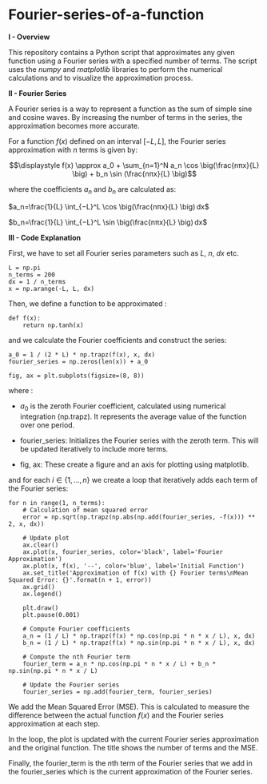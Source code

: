 # Fourier-series-of-a-function

$\textbf{I - Overview}$

This repository contains a Python script that approximates any given function using a Fourier series with a specified number of terms. The script uses the $\textit{numpy}$ and $\textit{matplotlib}$ libraries to perform the numerical calculations and to visualize the approximation process.

$\textbf{II - Fourier Series}$

A Fourier series is a way to represent a function as the sum of simple sine and cosine waves. By increasing the number of terms in the series, the approximation becomes more accurate.

For a function $f(x)$ defined on an interval $[−L,L]$, the Fourier series approximation with $n$ terms is given by:

$$\displaystyle f(x) \approx a_0 + \sum_{n=1}^N a_n \cos⁡ \big(\frac{nπx}{L} \big) + b_n \sin⁡ (\frac{nπx}{L} \big)$$

where the coefficients $a_n$​ and $b_n$​ are calculated as:

$a_n=\frac{1}{L} \int_{−L}^L \cos⁡ \big(\frac{nπx}{L} \big) dx$

$b_n=\frac{1}{L} \int_{−L}^L \sin⁡ \big(\frac{nπx}{L} \big) dx$

$\textbf{III - Code Explanation}$

First, we have to set all Fourier series parameters such as $L$, $n$, $dx$ etc.

    L = np.pi
    n_terms = 200
    dx = 1 / n_terms
    x = np.arange(-L, L, dx)

Then, we define a function to be approximated :

    def f(x):
        return np.tanh(x)

and we calculate the Fourier coefficients and construct the series:

    a_0 = 1 / (2 * L) * np.trapz(f(x), x, dx)
    fourier_series = np.zeros(len(x)) + a_0
    
    fig, ax = plt.subplots(figsize=(8, 8))

where :
- $a_0$ is the zeroth Fourier coefficient, calculated using numerical integration (np.trapz). It represents the average value of the function over one period.
  
- fourier_series: Initializes the Fourier series with the zeroth term. This will be updated iteratively to include more terms.

- fig, ax: These create a figure and an axis for plotting using matplotlib.

and for each $i \in \{1,...,n\}$ we create a loop that iteratively adds each term of the Fourier series:

    for n in range(1, n_terms):
        # Calculation of mean squared error
        error = np.sqrt(np.trapz(np.abs(np.add(fourier_series, -f(x))) ** 2, x, dx))
    
        # Update plot
        ax.clear()
        ax.plot(x, fourier_series, color='black', label='Fourier Approximation')
        ax.plot(x, f(x), '--', color='blue', label='Initial Function')
        ax.set_title('Approximation of f(x) with {} Fourier terms\nMean Squared Error: {}'.format(n + 1, error))
        ax.grid()
        ax.legend()
    
        plt.draw()
        plt.pause(0.001)
    
        # Compute Fourier coefficients
        a_n = (1 / L) * np.trapz(f(x) * np.cos(np.pi * n * x / L), x, dx)
        b_n = (1 / L) * np.trapz(f(x) * np.sin(np.pi * n * x / L), x, dx)
    
        # Compute the nth Fourier term
        fourier_term = a_n * np.cos(np.pi * n * x / L) + b_n * np.sin(np.pi * n * x / L)
    
        # Update the Fourier series
        fourier_series = np.add(fourier_term, fourier_series)

We add the Mean Squared Error (MSE). This is calculated to measure the difference between the actual function $f(x)$ and the Fourier series approximation at each step.

In the loop, the plot is updated with the current Fourier series approximation and the original function. The title shows the number of terms and the MSE.

Finally, the fourier_term is the $n$th term of the Fourier series that we add in the fourier_series which is the current approximation of the Fourier series.

